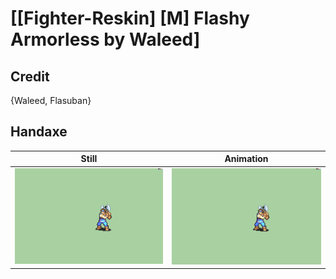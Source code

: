 # [\[Fighter-Reskin\] \[M\] Flashy Armorless by Waleed]

## Credit

{Waleed, Flasuban}
	
## Handaxe

| Still | Animation |
| :---: | :-------: |
| ![Handaxe still](./Handaxe_000.png) | ![Handaxe animation](./Handaxe.gif) |

